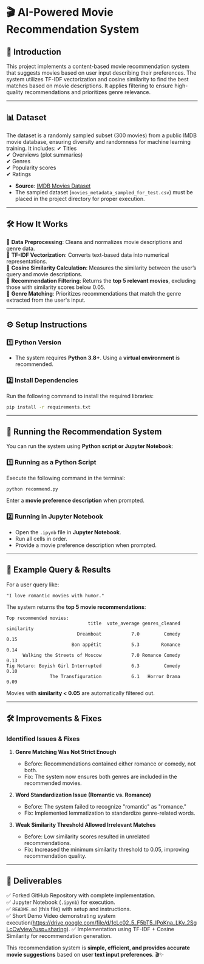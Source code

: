 # **🎬 AI-Powered Movie Recommendation System**

## **🌟 Introduction**
This project implements a content-based movie recommendation system that suggests movies based on user input describing their preferences. The system utilizes TF-IDF vectorization and cosine similarity to find the best matches based on movie descriptions. It applies filtering to ensure high-quality recommendations and prioritizes genre relevance.

---

## **📊 Dataset**
The dataset is a randomly sampled subset (300 movies) from a public IMDB movie database, ensuring diversity and randomness for machine learning training. It includes:
✔ Titles  
✔ Overviews (plot summaries)  
✔ Genres  
✔ Popularity scores  
✔ Ratings  

- **Source**: [IMDB Movies Dataset](https://www.kaggle.com/code/padmanabhanporaiyar/imdb-movies-all-types-of-recommender-system/input?select=movies_metadata.csv)  
- The sampled dataset (`movies_metadata_sampled_for_test.csv`) must be placed in the project directory for proper execution.  

---

## **🛠️ How It Works**
🔹 **Data Preprocessing**: Cleans and normalizes movie descriptions and genre data.  
🔹 **TF-IDF Vectorization**: Converts text-based data into numerical representations.  
🔹 **Cosine Similarity Calculation**: Measures the similarity between the user’s query and movie descriptions.  
🔹 **Recommendation Filtering**: Returns the **top 5 relevant movies**, excluding those with similarity scores below 0.05.  
🔹 **Genre Matching**: Prioritizes recommendations that match the genre extracted from the user's input.  

---

## **⚙️ Setup Instructions**
### **1️⃣ Python Version**
- The system requires **Python 3.8+**. Using a **virtual environment** is recommended.  

### **2️⃣ Install Dependencies**
Run the following command to install the required libraries:
```bash
pip install -r requirements.txt
```

---

## **🚀 Running the Recommendation System**
You can run the system using **Python script or Jupyter Notebook**:

### **1️⃣ Running as a Python Script**
Execute the following command in the terminal:
```bash
python recommend.py
```
Enter a **movie preference description** when prompted.  

### **2️⃣ Running in Jupyter Notebook**
- Open the `.ipynb` file in **Jupyter Notebook**.  
- Run all cells in order.  
- Provide a movie preference description when prompted.  

---

## **🎯 Example Query & Results**
For a user query like:
```text
"I love romantic movies with humor."
```
The system returns the **top 5 movie recommendations**:

```
Top recommended movies:
                              title  vote_average genres_cleaned  similarity
                          Dreamboat           7.0         Comedy    0.15
                        Bon appétit           5.3        Romance    0.14
      Walking the Streets of Moscow           7.0 Romance Comedy    0.13
Tig Notaro: Boyish Girl Interrupted           6.3         Comedy    0.10
                The Transfiguration           6.1   Horror Drama    0.09
```
Movies with **similarity < 0.05** are automatically filtered out.

---

## **🛠️ Improvements & Fixes**
### **Identified Issues & Fixes**
1. **Genre Matching Was Not Strict Enough**
   - Before: Recommendations contained either romance or comedy, not both.
   - Fix: The system now ensures both genres are included in the recommended movies.

2. **Word Standardization Issue (Romantic vs. Romance)**
   - Before: The system failed to recognize "romantic" as "romance."
   - Fix: Implemented lemmatization to standardize genre-related words.

3. **Weak Similarity Threshold Allowed Irrelevant Matches**
   - Before: Low similarity scores resulted in unrelated recommendations.
   - Fix: Increased the minimum similarity threshold to 0.05, improving recommendation quality.

---

## **📝 Deliverables**
✅ Forked GitHub Repository with complete implementation.  
✅ Jupyter Notebook (`.ipynb`) for execution.  
✅ `README.md` (this file) with setup and instructions.  
✅ Short Demo Video demonstrating system execution(https://drive.google.com/file/d/1cLc02_5_F5bT5_IPoKna_LKv_2SgLcCv/view?usp=sharing).
✅ Implementation using TF-IDF + Cosine Similarity for recommendation generation.  

This recommendation system is **simple, efficient, and provides accurate movie suggestions** based on **user text input preferences**. 🎬✨
